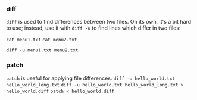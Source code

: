 ### diff
`diff` is used to find differences between two files. On its own, it's a bit hard to use; instead, use it with `diff -u` to find lines which differ in two files:

`cat menu1.txt`
`cat menu2.txt`

`diff -u menu1.txt menu2.txt`


### patch
`patch` is useful for applying file differences.
`diff -u hello_world.txt hello_world_long.txt`
`diff -u hello_world.txt hello_world_long.txt > hello_world.diff`
`patch < hello_world.diff`

